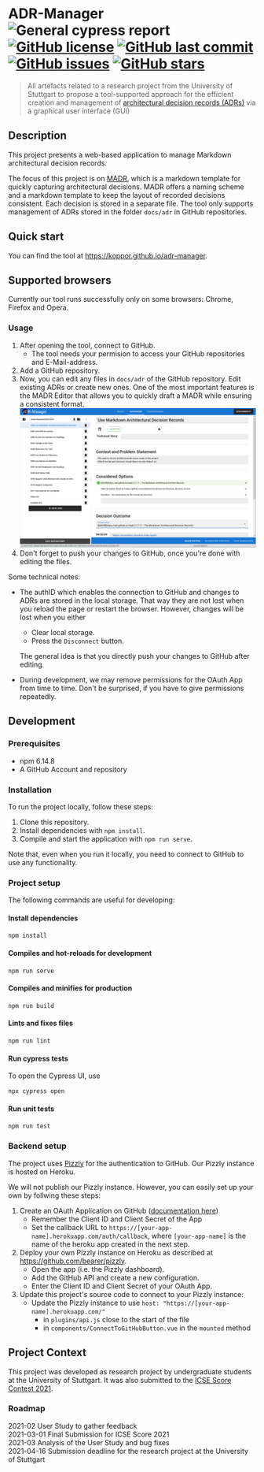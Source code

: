 # ADR-Manager ![General cypress report](https://github.com/koppor/adr-manager/workflows/General%20cypress%20report/badge.svg?branch=cypress-integration) [![GitHub license](https://img.shields.io/github/license/koppor/adr-manager)](https://github.com/koppor/adr-manager/blob/main/LICENSE) [![GitHub last commit](https://img.shields.io/github/last-commit/koppor/adr-manager)](https://github.com/koppor/adr-manager/commits/master) [![GitHub issues](https://img.shields.io/github/issues/koppor/adr-manager)](https://github.com/koppor/adr-manager/issues) [![GitHub stars](https://img.shields.io/github/stars/koppor/adr-manager)](https://github.com/koppor/adr-manager/stargazers)

> All artefacts related to a research project from the University of Stuttgart to propose a tool-supported approach for the efficient creation and management of [architectural decision records (ADRs)](https://adr.github.io) via a graphical user interface (GUI)


## Description

This project presents a web-based application to manage Markdown architectural decision records.

The focus of this project is on [MADR](https://adr.github.io/madr/), which is a markdown template for quickly capturing architectural decisions.
MADR offers a naming scheme and a markdown template to keep the layout of recorded decisions consistent. 
Each decision is stored in a separate file.
The tool only supports management of ADRs stored in the folder `docs/adr` in GitHub repositories.

## Quick start

You can find the tool at https://koppor.github.io/adr-manager.

## Supported browsers

Currently our tool runs successfully only on some browsers: Chrome, Firefox and Opera.

### Usage

1. After opening the tool, connect to GitHub. 
    * The tool needs your permision to access your GitHub repositories and E-Mail-address.
2. Add a GitHub repository.
3. Now, you can edit any files in `docs/adr` of the GitHub repository. Edit existing ADRs or create new ones. 
   One of the most important features is the MADR Editor that allows you to quickly draft a MADR while ensuring a consistent format.
   ![](docs/screenshots/editor-advanced-mode.png "This is the MADR Editor in Advanced mode.")
4. Don't forget to push your changes to GitHub, once you're done with editing the files.

Some technical notes:
* The authID which enables the connection to GitHub and changes to ADRs are stored in the local storage. 
  That way they are not lost when you reload the page or restart the browser. 
  However, changes will be lost when you either
    * Clear local storage.
    * Press the `Disconnect` button.
  
  The general idea is that you directly push your changes to GitHub after editing.
* During development, we may remove permissions for the OAuth App from time to time. 
  Don't be surprised, if you have to give permissions repeatedly. 


## Development

### Prerequisites

* npm 6.14.8
* A GitHub Account and repository

### Installation

To run the project locally, follow these steps:

1. Clone this repository.
2. Install dependencies with `npm install`.
3. Compile and start the application with `npm run serve`.

Note that, even when you run it locally, you need to connect to GitHub to use any functionality.

### Project setup

The following commands are useful for developing:

#### Install dependencies
```
npm install
```

#### Compiles and hot-reloads for development
```
npm run serve
```

#### Compiles and minifies for production
```
npm run build
```

#### Lints and fixes files
```
npm run lint
```

#### Run cypress tests
To open the Cypress UI, use
```
npx cypress open
```

#### Run unit tests
```
npm run test
```

### Backend setup

The project uses [Pizzly](https://github.com/bearer/pizzly) for the authentication to GitHub. Our Pizzly instance is hosted on Heroku. 

We will not publish our Pizzly instance.
However, you can easily set up your own by follwing these steps:

1. Create an OAuth Application on GitHub ([documentation here](https://docs.github.com/en/github-ae@latest/developers/apps/creating-an-oauth-app))
    * Remember the Client ID and Client Secret of the App
    * Set the callback URL to `https://[your-app-name].herokuapp.com/auth/callback`, 
      where `[your-app-name]` is the name of the heroku app created in the next step. 
2. Deploy your own Pizzly instance on Heroku as described at https://github.com/bearer/pizzly.
    * Open the app (i.e. the Pizzly dashboard).
    * Add the GitHub API and create a new configuration.
    * Enter the Client ID and Client Secret of your OAuth App.
3. Update this project's source code to connect to your Pizzly instance:
    * Update the Pizzly instance to use `host: "https://[your-app-name].herokuapp.com/"` 
        * in `plugins/api.js` close to the start of the file
        * in `components/ConnectToGitHubButton.vue` in the `mounted` method

## Project Context

This project was developed as research project by undergraduate students at the University of Stuttgart. 
It was also submitted to the [ICSE Score Contest 2021](https://conf.researchr.org/home/icse-2021/score-2021).
 
### Roadmap

2021-02 User Study to gather feedback <br>
2021-03-01 Final Submission for ICSE Score 2021 <br>
2021-03 Analysis of the User Study and bug fixes <br>
2021-04-16 Submission deadline for the research project at the University of Stuttgart
